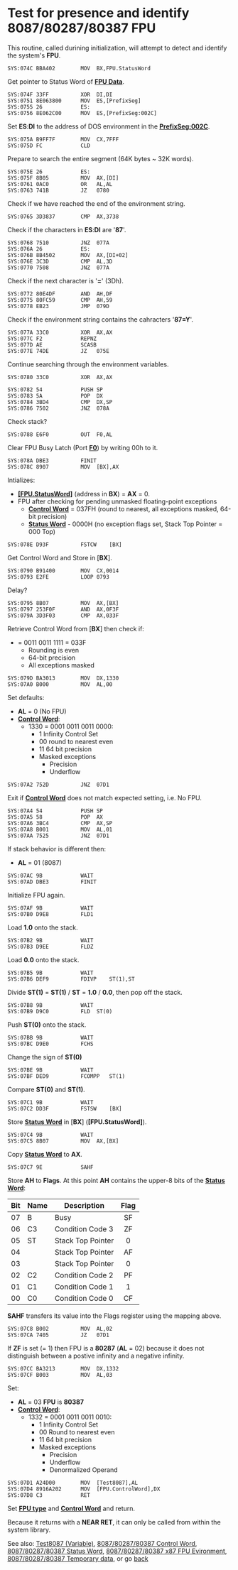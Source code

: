 # Test for presence and identify 8087/80287/80387 FPU

This routine, called durining initialization, will attempt to detect and identify the system's **FPU**.

```
SYS:074C BBA402        MOV	BX,FPU.StatusWord
```

Get pointer to Status Word of **[FPU Data](DATA8087.md)**.

```
SYS:074F 33FF          XOR	DI,DI
SYS:0751 8E063800      MOV	ES,[PrefixSeg]
SYS:0755 26            ES:
SYS:0756 8E062C00      MOV	ES,[PrefixSeg:002C]
```

Set **ES**:**DI** to the address of DOS environment in the **[PrefixSeg:002C](../DATA.md)**.

```
SYS:075A B9FF7F        MOV	CX,7FFF
SYS:075D FC            CLD
```

Prepare to search the entire segment (64K bytes ~ 32K words).

```
SYS:075E 26            ES:
SYS:075F 8B05          MOV	AX,[DI]
SYS:0761 0AC0          OR	AL,AL
SYS:0763 741B          JZ	0780
```

Check if we have reached the end of the environment string.

```
SYS:0765 3D3837        CMP	AX,3738
```

Check if the characters in **ES**:**DI** are '**87**'.

```
SYS:0768 7510          JNZ	077A
SYS:076A 26            ES:
SYS:076B 8B4502        MOV	AX,[DI+02]
SYS:076E 3C3D          CMP	AL,3D
SYS:0770 7508          JNZ	077A
```

Check if the next character is '**=**' (3Dh).

```
SYS:0772 80E4DF        AND	AH,DF
SYS:0775 80FC59        CMP	AH,59
SYS:0778 EB23          JMP	079D
```

Check if the environment string contains the cahracters '**87=Y**'.

```
SYS:077A 33C0          XOR	AX,AX
SYS:077C F2            REPNZ
SYS:077D AE            SCASB
SYS:077E 74DE          JZ	075E
```

Continue searching through the environment variables.

```
SYS:0780 33C0          XOR	AX,AX
```

```
SYS:0782 54            PUSH	SP
SYS:0783 5A            POP	DX
SYS:0784 3BD4          CMP	DX,SP
SYS:0786 7502          JNZ	078A
```

Check stack?

```
SYS:0788 E6F0          OUT	F0,AL
```

Clear FPU Busy Latch (Port **[F0](PORTS.md)**) by writing 00h to it.

```
SYS:078A DBE3          FINIT
SYS:078C 8907          MOV	[BX],AX
```

Intializes:
- **[[FPU.StatusWord]](DATA8087.md)** (address in **BX**) = **AX** = 0.
- FPU after checking for pending unmasked floating-point exceptions
  - **[Control Word](CONTROL8087.md)** = 037FH (round to nearest, all exceptions masked, 64-bit precision)
  - **[Status Word](STATUS8087.md)** - 0000H (no exception flags set, Stack Top Pointer = 000 Top)

```
SYS:078E D93F          FSTCW	[BX]
```

Get Control Word and Store in [**BX**].

```
SYS:0790 B91400        MOV	CX,0014
SYS:0793 E2FE          LOOP	0793
```

Delay?

```
SYS:0795 8B07          MOV	AX,[BX]
SYS:0797 253F0F        AND	AX,0F3F
SYS:079A 3D3F03        CMP	AX,033F
```

Retrieve Control Word from [**BX**] then check if: 
- = 0011 0011 1111 = 033F
  - Rounding is even
  - 64-bit precision
  - All exceptions masked

```
SYS:079D BA3013        MOV	DX,1330
SYS:07A0 B000          MOV	AL,00
```

Set defaults:
- **AL** = 0 (No FPU)
- **[Control Word](CONTROL8087.md)**:
  - 1330 = 0001 0011 0011 0000:
    -  1 Infinity Control Set
    - 00 round to nearest even
    - 11 64 bit precision
    - Masked exceptions
      - Precision
      - Underflow

```
SYS:07A2 752D          JNZ	07D1
```

Exit if **[Control Word](CONTROL8087.md)** does not match expected setting, i.e. No FPU.

```
SYS:07A4 54            PUSH	SP
SYS:07A5 58            POP	AX
SYS:07A6 3BC4          CMP	AX,SP
SYS:07A8 B001          MOV	AL,01
SYS:07AA 7525          JNZ	07D1
```

If stack behavior is different then:
- **AL** = 01 (8087)

```
SYS:07AC 9B            WAIT
SYS:07AD DBE3          FINIT
```

Initialize FPU again.

```
SYS:07AF 9B            WAIT
SYS:07B0 D9E8          FLD1
```

Load **1.0** onto the stack.

```
SYS:07B2 9B            WAIT
SYS:07B3 D9EE          FLDZ
```

Load **0.0** onto the stack.

```
SYS:07B5 9B            WAIT
SYS:07B6 DEF9          FDIVP	ST(1),ST
```

Divide **ST(1)** = **ST(1)** / **ST** = **1.0** / **0.0**, then pop off the stack.

```
SYS:07B8 9B            WAIT
SYS:07B9 D9C0          FLD	ST(0)
```

Push **ST(0)** onto the stack.

```
SYS:07BB 9B            WAIT
SYS:07BC D9E0          FCHS
```

Change the sign of **ST(0)**

```
SYS:07BE 9B            WAIT
SYS:07BF DED9          FCOMPP	ST(1)
```

Compare **ST(0)** and **ST(1)**.

```
SYS:07C1 9B            WAIT
SYS:07C2 DD3F          FSTSW	[BX]
```

Store **[Status Word](STATUS8087.md)** in [**BX**] (**[FPU.StatusWord]**).

```
SYS:07C4 9B            WAIT
SYS:07C5 8B07          MOV	AX,[BX]
```

Copy **[Status Word](STATUS8087.md)** to **AX**.

```
SYS:07C7 9E            SAHF
```

Store **AH** to **Flags**. At this point **AH** contains the upper-8 bits of the **[Status Word](STATUS8087.md)**:

|Bit|Name|Description      |Flag |
|---|----|-----------------| :-: |
|07 |B   |Busy             | SF  |
|06 |C3  |Condition Code 3 | ZF  |
|05 |ST  |Stack Top Pointer|  0  |
|04 |    |Stack Top Pointer| AF  |
|03 |    |Stack Top Pointer|  0  |
|02 |C2  |Condition Code 2 | PF  |
|01 |C1  |Condition Code 1 |  1  |
|00 |C0  |Condition Code 0 | CF  |

**SAHF** transfers its value into the Flags register using the mapping above.

```
SYS:07C8 B002          MOV	AL,02
SYS:07CA 7405          JZ	07D1
```

If **ZF** is set (= 1) then FPU is a **80287** (**AL** = 02) because it does not distinguish between a postive infinity and a negative infinity.

```
SYS:07CC BA3213        MOV	DX,1332
SYS:07CF B003          MOV	AL,03
```

Set:
- **AL** = 03 **FPU** is **80387**
- **[Control Word](CONTROL8087.md)**:
  - 1332 = 0001 0011 0011 0010:
    -  1 Infinity Control Set
    - 00 Round to nearest even
    - 11 64 bit precision
    - Masked exceptions
      - Precision
      - Underflow
      - Denormalized Operand

```
SYS:07D1 A24D00        MOV	[Test8087],AL
SYS:07D4 8916A202      MOV	[FPU.ControlWord],DX
SYS:07D8 C3            RET
```

Set **[FPU type](../DATA.md)** and **[Control Word](DATA8087.md)** and return.

Because it returns with a **NEAR RET**, it can only be called from within the system library.

See also: [Test8087 (Variable)](../DATA.md), [8087/80287/80387 Control Word](CONTROL8087.md), [8087/80287/80387 Status Word](STATUS8087.md), [8087/80287/80387 x87 FPU Evironment](ENV8087.md), [8087/80287/80387 Temporary data](DATA8087.md), or go [back](../../README.md)
